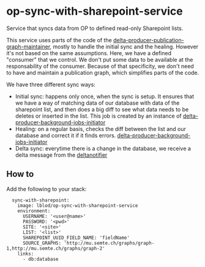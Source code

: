 # op-sync-with-sharepoint-service

Service that syncs data from OP to defined read-only Sharepoint lists.

This service uses parts of the code of the [delta-producer-publication-graph-maintainer](https://github.com/lblod/delta-producer-publication-graph-maintainer), mostly to handle the initial sync and the healing.
However it's not based on the same assumptions. Here, we have a defined "consumer" that we control. We don't put some
data to be available at the responsability of the consumer. Because of that specificity, we don't need to have and maintain a publication graph, which simplifies parts of the code.

We have three different sync ways:
- Initial sync: happens only once, when the sync is setup. It ensures that we have a way of matching data of our database with data of the sharepoint list, and then does a big diff to see what data needs to be deletes or inserted in the list. This job is created by an instance of [delta-producer-background-jobs-initiator](https://github.com/lblod/delta-producer-background-jobs-initiator)
- Healing: on a regular basis, checks the diff between the list and our database and correct it if it finds errors. [delta-producer-background-jobs-initiator](https://github.com/lblod/delta-producer-background-jobs-initiator)
- Delta sync: everytime there is a change in the database, we receive a delta message from the [deltanotifier](https://github.com/mu-semtech/delta-notifier)

## How to

Add the following to your stack:

```
  sync-with-sharepoint:
    image: lblod/op-sync-with-sharepoint-service
    environment:
      USERNAME: '<user@name>'
      PASSWORD: '<pwd>'
      SITE: '<site>'
      LIST: '<list>'
      SHAREPOINT_UUID_FIELD_NAME: 'fieldName'
      SOURCE_GRAPHS: 'http://mu.semte.ch/graphs/graph-1,http://mu.semte.ch/graphs/graph-2'
    links:
      - db:database
```